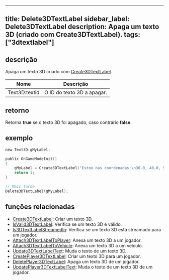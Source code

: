 ---

title: Delete3DTextLabel
sidebar\_label: Delete3DTextLabel
description: Apaga um texto 3D (criado com Create3DTextLabel).
tags: \["3dtextlabel"]
----------------------

## descrição

Apaga um texto 3D criado com [Create3DTextLabel](Create3DTextLabel).

| Nome           | Descrição                  |
| -------------- | -------------------------- |
| Text3D\:textid | O ID do texto 3D a apagar. |

## retorno

Retorna **true** se o texto 3D foi apagado, caso contrário **false**.

## exemplo

```c
new Text3D:gMyLabel;

public OnGameModeInit()
{
    gMyLabel = Create3DTextLabel("Estou nas coordenadas:\n30.0, 40.0, 50.0", 0x008080FF, 30.0, 40.0, 50.0, 40.0, 0, false);
    return 1;
}

// Mais tarde
Delete3DTextLabel(gMyLabel);
```

## funções relacionadas

* [Create3DTextLabel](Create3DTextLabel): Criar um texto 3D.
* [IsValid3DTextLabel](IsValid3DTextLabel): Verifica se um texto 3D é válido.
* [Is3DTextLabelStreamedIn](Is3DTextLabelStreamedIn): Verifica se um texto 3D está streamado para um jogador.
* [Attach3DTextLabelToPlayer](Attach3DTextLabelToPlayer): Anexa um texto 3D a um jogador.
* [Attach3DTextLabelToVehicle](Attach3DTextLabelToVehicle): Anexa um texto 3D a um veículo.
* [Update3DTextLabelText](Update3DTextLabelText): Muda o texto de um texto 3D.
* [CreatePlayer3DTextLabel](CreatePlayer3DTextLabel): Criar um texto 3D para um jogador.
* [DeletePlayer3DTextLabel](DeletePlayer3DTextLabel): Apaga um texto 3D de um jogador.
* [UpdatePlayer3DTextLabelText](UpdatePlayer3DTextLabelText): Muda o texto de um texto 3D de um jogador.
